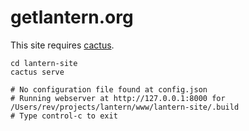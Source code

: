 # getlantern.org

This site requires [cactus](https://github.com/koenbok/Cactus).

```
cd lantern-site
cactus serve

# No configuration file found at config.json
# Running webserver at http://127.0.0.1:8000 for /Users/rev/projects/lantern/www/lantern-site/.build
# Type control-c to exit
```
